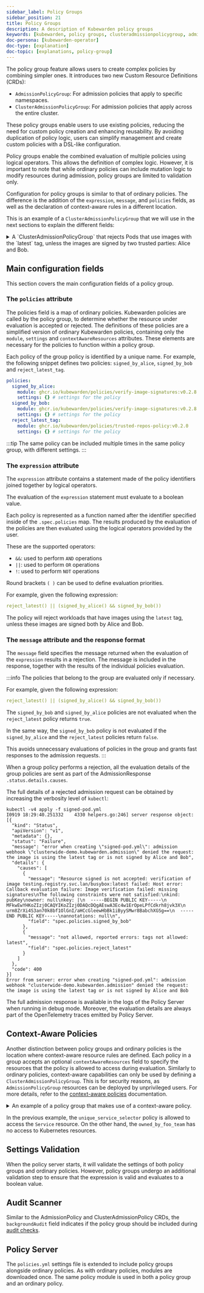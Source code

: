 ```yaml
---
sidebar_label: Policy Groups
sidebar_position: 21
title: Policy Groups
description: A description of Kubewarden policy groups
keywords: [kubewarden, policy groups, clusteradmissionpolicygroup, admissionpolicygroup]
doc-persona: [kubewarden-operator]
doc-type: [explanation]
doc-topic: [explanations, policy-group]
---
```


<head>
  <link rel="canonical" href="https://docs.kubewarden.io/explanations/policy-groups"/>
</head>

The policy group feature allows users to create complex policies by combining
simpler ones. It introduces two new Custom Resource Definitions
(CRDs):

- `AdmissionPolicyGroup`: For admission policies that apply to specific
  namespaces.
- `ClusterAdmissionPolicyGroup`: For admission policies that apply across the
  entire cluster.

These policy groups enable users to use existing policies, reducing the
need for custom policy creation and enhancing reusability. By avoiding
duplication of policy logic, users can simplify management and create custom
policies with a DSL-like configuration.

Policy groups enable the combined evaluation of
multiple policies using logical operators. This allows the definition of
complex logic. However, it is important to note that while ordinary policies
can include mutation logic to modify resources during admission, policy groups
are limited to validation only.

Configuration for policy groups is similar to that of ordinary
policies. The difference is the addition of the `expression`,
`message`, and `policies` fields, as well as the declaration of context-aware
rules in a different location.

This is an example of a `ClusterAdmissionPolicyGroup` that we will use in
the next sections to explain the different fields:

<details>

<summary>
A `ClusterAdmissionPolicyGroup` that rejects Pods that use images with the `latest` tag,
unless the images are signed by two trusted parties: Alice and Bob.
</summary>

```yaml
apiVersion: policies.kubewarden.io/v1
kind: ClusterAdmissionPolicyGroup # or AdmissionPolicyGroup
metadata:
  name: demo
spec:
  rules:
    - apiGroups: [""]
      apiVersions: ["v1"]
      resources: ["pods"]
      operations:
        - CREATE
        - UPDATE
  policies:
    signed_by_alice:
      module: ghcr.io/kubewarden/policies/verify-image-signatures:v0.3.0
      settings:
        modifyImagesWithDigest: false
        signatures:
          - image: "*"
            pubKeys:
              - |
                -----BEGIN PUBLIC KEY-----
                MFkwEwYHKoZIzj0CAQYIKoZIzj0DAQcDQgAEyg65hiNHt8FXTamzCn34IE3qMGcV
                yQz3gPlhoKq3yqa1GIofcgLjUZtcKlUSVAU2/S5gXqyDnsW6466Jx/ZVlg==
                -----END PUBLIC KEY-----
    signed_by_bob:
      module: ghcr.io/kubewarden/policies/verify-image-signatures:v0.3.0
      settings:
        modifyImagesWithDigest: false
        signatures:
          - image: "*"
            pubKeys:
              - |
                -----BEGIN PUBLIC KEY-----
                MFkwEwYHKoZIzj0CAQYIKoZIzj0DAQcDQgAEswA3Ec4w1ErOpeLPfCdkrh8jvk3X
                urm8ZrXi4S3an70k8bf1OlGnI/aHCcGleewHbBk1iByySMwr8BabchXGSg==
                -----END PUBLIC KEY-----
    reject_latest:
      module: registry://ghcr.io/kubewarden/policies/trusted-repos:v0.2.0
      settings:
        tags:
          reject:
            - latest
  expression: "reject_latest() || (signed_by_alice() && signed_by_bob())"
  message: "the image is using the latest tag or is not signed by Alice and Bob"
```

</details>

## Main configuration fields

This section covers the main configuration fields of a policy group.

### The `policies` attribute

The policies field is a map of ordinary policies. Kubewarden
policies are called by the policy group, to determine whether the resource under
evaluation is accepted or rejected. The definitions of these policies are a
simplified version of ordinary Kubewarden policies, containing only the
`module`, `settings` and `contextAwareResources` attributes. These
elements are necessary for the policies to function within a policy group.

Each policy of the group policy is identified by a unique name. For example,
the following snippet defines two policies: `signed_by_alice`, `signed_by_bob` and `reject_latest_tag`.

```yaml
policies:
  signed_by_alice:
    module: ghcr.io/kubewarden/policies/verify-image-signatures:v0.2.8
    settings: {} # settings for the policy
  signed_by_bob:
    module: ghcr.io/kubewarden/policies/verify-image-signatures:v0.2.8
    settings: {} # settings for the policy
  reject_latest_tag:
    module: ghcr.io/kubewarden/policies/trusted-repos-policy:v0.2.0
    settings: {} # settings for the policy
```

:::tip
The same policy can be included multiple times in the same policy group, with
different settings.
:::

### The `expression` attribute

The `expression` attribute contains a statement made of the policy
identifiers joined together by logical operators.

The evaluation of the `expression` statement must evaluate to a boolean value.

Each policy is represented as a function named after the identifier specified
inside of the `.spec.policies` map. The results produced
by the evaluation of the policies are then evaluated using the logical operators
provided by the user.

These are the supported operators:

- `&&`: used to perform `AND` operations
- `||`: used to perform `OR` operations
- `!`: used to perform `NOT` operations

Round brackets `( )` can be used to define evaluation priorities.

For example, given the following expression:

```yaml
reject_latest() || (signed_by_alice() && signed_by_bob())
```

The policy will reject workloads that have images using the `latest` tag, unless
these images are signed both by Alice and Bob.

### The `message` attribute and the response format

The `message` field specifies the message returned when the evaluation of the
`expression` results in a rejection. The message is included in the response,
together with the results of the individual policies evaluation.

:::info
The policies that belong to the group are evaluated only
if necessary.

For example, given the following expression:

```yaml
reject_latest() || (signed_by_alice() && signed_by_bob())
```

The `signed_by_bob` and `signed_by_alice` policies are not evaluated when
the `reject_latest` policy returns `true`.

In the same way, the `signed_by_bob` policy is not evaluated if the `signed_by_alice`
and the `reject_latest` policies return `false`.

This avoids unnecessary evaluations of policies in the group and grants
fast responses to the admission requests.
:::

When a group policy performs a rejection, all the evaluation details of the
group policies are sent as part of the AdmissionResponse `.status.details.causes`.

The full details of a rejected admission request can be obtained by increasing the verbosity
level of `kubectl`:

```shell
kubectl -v4 apply -f signed-pod.yml
I0919 18:29:40.251332    4330 helpers.go:246] server response object: [{
  "kind": "Status",
  "apiVersion": "v1",
  "metadata": {},
  "status": "Failure",
  "message": "error when creating \"signed-pod.yml\": admission webhook \"clusterwide-demo.kubewarden.admission\" denied the request: the image is using the latest tag or is not signed by Alice and Bob",
  "details": {
    "causes": [
      {
        "message": "Resource signed is not accepted: verification of image testing.registry.svc.lan/busybox:latest failed: Host error: Callback evaluation failure: Image verification failed: missing signatures\nThe following constraints were not satisfied:\nkind: pubKey\nowner: null\nkey: |\n  -----BEGIN PUBLIC KEY-----\n  MFkwEwYHKoZIzj0CAQYIKoZIzj0DAQcDQgAEswA3Ec4w1ErOpeLPfCdkrh8jvk3X\n  urm8ZrXi4S3an70k8bf1OlGnI/aHCcGleewHbBk1iByySMwr8BabchXGSg==\n  -----END PUBLIC KEY-----\nannotations: null\n",
        "field": "spec.policies.signed_by_bob"
      },
      {
        "message": "not allowed, reported errors: tags not allowed: latest",
        "field": "spec.policies.reject_latest"
      }
    ]
  },
  "code": 400
}]
Error from server: error when creating "signed-pod.yml": admission webhook "clusterwide-demo.kubewarden.admission" denied the request: the image is using the latest tag or is not signed by Alice and Bob
```

The full admission response is available in the logs of the Policy Server
when running in debug mode.
Moreover, the evaluation details are always part of the OpenTelemetry traces emitted by Policy Server.

## Context-Aware Policies

Another distinction between policy groups and ordinary policies is the location
where context-aware resource rules are defined. Each policy in a group
accepts an optional `contextAwareResources` field to specify the resources that
the policy is allowed to access during evaluation.
Similarly to ordinary policies, context-aware capabilities can only be used by defining a `ClusterAdmissionPolicyGroup`.
This is for security reasons, as `AdmissionPolicyGroup` resources can be deployed by unprivileged users.
For more details, refer to the [context-aware policies](./context-aware-policies.md) documentation.

<details>

<summary>
An example of a policy group that makes use of a context-aware policy.
</summary>

```yaml
apiVersion: policies.kubewarden.io/v1
kind: ClusterAdmissionPolicyGroup
metadata:
  name: demo-ctx-aware
spec:
  rules:
    - apiGroups:
        - ""
      apiVersions:
        - v1
      resources:
        - services
      operations:
        - CREATE
        - UPDATE
  policies:
    unique_service_selector:
      module: registry://ghcr.io/kubewarden/policies/unique-service-selector-policy:v0.1.0
      contextAwareResources:
        - apiVersion: v1
          kind: Service
      settings:
        app.kubernetes.io/name: MyApp
    owned_by_foo_team:
      module: registry://ghcr.io/kubewarden/policies/safe-annotations:v0.2.9
      settings:
        mandatory_annotations:
          - owner
        constrained_annotations:
          owner: "foo-team"
  expression: "unique_service_selector() || (!unique_service_selector() && owned_by_foo_team())"
  message: "the service selector is not unique or the service is not owned by the foo team"
```

</details>

In the previous example, the `unique_service_selector` policy is allowed to
access the `Service` resource. On the other hand, the `owned_by_foo_team`
has no access to Kubernetes resources.

## Settings Validation

When the policy server starts, it will validate the settings of both policy
groups and ordinary policies. However, policy groups undergo an additional
validation step to ensure that the expression is valid and evaluates to a
boolean value.

## Audit Scanner

Similar to the AdmissionPolicy and ClusterAdmissionPolicy CRDs, the
`backgroundAudit` field indicates if the policy group should be included
during [audit checks](../explanations/audit-scanner/audit-scanner.md).

## Policy Server

The `policies.yml` settings file is extended to include policy groups
alongside ordinary policies. As with ordinary policies, modules are
downloaded once. The same policy module is used in both a policy
group and an ordinary policy.
